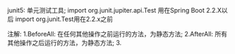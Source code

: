 junit5: 单元测试工具;
    import org.junit.jupiter.api.Test 用在Spring Boot 2.2.X以后
    import org.junit.Test用在2.2.x之前

注解:
    1.BeforeAll: 在任何其他操作之前运行的方法，为静态方法;
    2.AfterAll: 所有其他操作之后运行的方法，为静态方法;
    3.